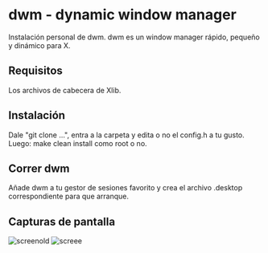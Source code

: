 dwm - dynamic window manager
============================
Instalación personal de dwm.
dwm es un window manager rápido, pequeño y dinámico para X.

Requisitos
------------
Los archivos de cabecera de Xlib.

Instalación
------------
Dale "git clone ...", entra a la carpeta y edita o no el config.h a tu gusto. Luego:
    make clean install
como root o no. 

Correr dwm
-----------
Añade dwm a tu gestor de sesiones favorito y crea el archivo .desktop correspondiente para que arranque.

Capturas de pantalla
--------------------
![screenold](https://files.catbox.moe/06dobj.png)
![screee](https://files.catbox.moe/06dobj.png)
